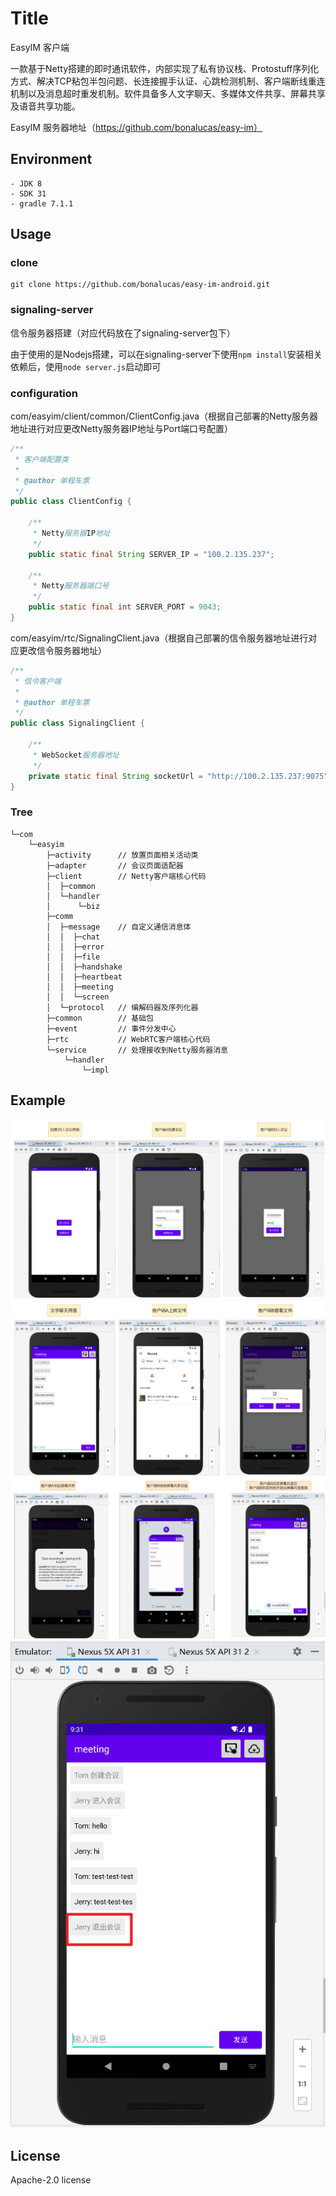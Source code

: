# Title

EasyIM 客户端

一款基于Netty搭建的即时通讯软件，内部实现了私有协议栈、Protostuff序列化方式、解决TCP粘包半包问题、长连接握手认证、心跳检测机制、客户端断线重连机制以及消息超时重发机制。软件具备多人文字聊天、多媒体文件共享、屏幕共享及语音共享功能。

EasyIM 服务器地址（https://github.com/bonalucas/easy-im）

## Environment

```
- JDK 8
- SDK 31
- gradle 7.1.1
```

## Usage

### clone

```
git clone https://github.com/bonalucas/easy-im-android.git
```

### signaling-server

信令服务器搭建（对应代码放在了signaling-server包下）

由于使用的是Nodejs搭建，可以在signaling-server下使用`npm install`安装相关依赖后，使用`node server.js`启动即可

### configuration

com/easyim/client/common/ClientConfig.java（根据自己部署的Netty服务器地址进行对应更改Netty服务器IP地址与Port端口号配置）

```java
/**
 * 客户端配置类
 *
 * @author 单程车票
 */
public class ClientConfig {

    /**
     * Netty服务器IP地址
     */
    public static final String SERVER_IP = "100.2.135.237";

    /**
     * Netty服务器端口号
     */
    public static final int SERVER_PORT = 9043;
}
```

com/easyim/rtc/SignalingClient.java（根据自己部署的信令服务器地址进行对应更改信令服务器地址）

```java
/**
 * 信令客户端
 *
 * @author 单程车票
 */
public class SignalingClient {

    /**
     * WebSocket服务器地址
     */
    private static final String socketUrl = "http://100.2.135.237:9075";
}
```

### Tree

```
└─com
    └─easyim
        ├─activity      // 放置页面相关活动类
        ├─adapter       // 会议页面适配器
        ├─client        // Netty客户端核心代码
        │  ├─common
        │  └─handler
        │      └─biz
        ├─comm
        │  ├─message    // 自定义通信消息体
        │  │  ├─chat
        │  │  ├─error
        │  │  ├─file
        │  │  ├─handshake
        │  │  ├─heartbeat
        │  │  ├─meeting
        │  │  └─screen
        │  └─protocol   // 编解码器及序列化器
        ├─common        // 基础包
        ├─event         // 事件分发中心
        ├─rtc           // WebRTC客户端核心代码
        └─service       // 处理接收到Netty服务器消息
            └─handler
                └─impl
```

## Example

![创建加入会议.png](pic/创建加入会议.png "创建加入会议.png")
![文字聊天及文件共享.png](pic/文字聊天及文件共享.png "文字聊天及文件共享.png")
![屏幕共享及语音共享.png](pic/屏幕共享及语音共享.png "屏幕共享及语音共享.png")
![退出会议.png](pic/退出会议.png "退出会议.png")

## License

Apache-2.0 license
